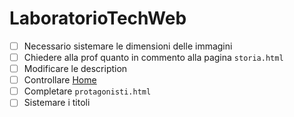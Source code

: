# LaboratorioTechWeb
- [ ] Necessario sistemare le dimensioni delle immagini
- [ ] Chiedere alla prof quanto in commento alla pagina `storia.html`
- [ ] Modificare le description
- [ ] Controllare <a href="../index.html" xml:lang="en">Home</a>
- [ ] Completare `protagonisti.html` 
- [ ] Sistemare i titoli
